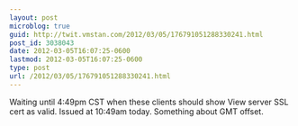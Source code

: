 ```yaml
---
layout: post
microblog: true
guid: http://twit.vmstan.com/2012/03/05/176791051288330241.html
post_id: 3038043
date: 2012-03-05T16:07:25-0600
lastmod: 2012-03-05T16:07:25-0600
type: post
url: /2012/03/05/176791051288330241.html
---
```

Waiting until 4:49pm CST when these clients should show View server SSL cert as valid. Issued at 10:49am today. Something about GMT offset.
